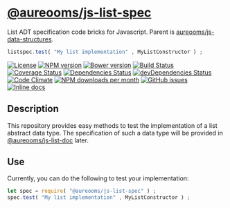 [@aureooms/js-list-spec](https://aureooms.github.io/js-list-spec)
==

List ADT specification code bricks for Javascript. Parent is
[aureooms/js-data-structures](https://github.com/aureooms/js-data-structures).

```js
listspec.test( "My list implementation" , MyListConstructor ) ;
```

[![License](https://img.shields.io/github/license/aureooms/js-list-spec.svg?style=flat)](https://raw.githubusercontent.com/aureooms/js-list-spec/master/LICENSE)
[![NPM version](https://img.shields.io/npm/v/@aureooms/js-list-spec.svg?style=flat)](https://www.npmjs.org/package/@aureooms/js-list-spec)
[![Bower version](https://img.shields.io/bower/v/@aureooms/js-list-spec.svg?style=flat)](http://bower.io/search/?q=@aureooms/js-list-spec)
[![Build Status](https://img.shields.io/travis/aureooms/js-list-spec.svg?style=flat)](https://travis-ci.org/aureooms/js-list-spec)
[![Coverage Status](https://img.shields.io/coveralls/aureooms/js-list-spec.svg?style=flat)](https://coveralls.io/r/aureooms/js-list-spec)
[![Dependencies Status](https://img.shields.io/david/aureooms/js-list-spec.svg?style=flat)](https://david-dm.org/aureooms/js-list-spec#info=dependencies)
[![devDependencies Status](https://img.shields.io/david/dev/aureooms/js-list-spec.svg?style=flat)](https://david-dm.org/aureooms/js-list-spec#info=devDependencies)
[![Code Climate](https://img.shields.io/codeclimate/github/aureooms/js-list-spec.svg?style=flat)](https://codeclimate.com/github/aureooms/js-list-spec)
[![NPM downloads per month](https://img.shields.io/npm/dm/@aureooms/js-list-spec.svg?style=flat)](https://www.npmjs.org/package/@aureooms/js-list-spec)
[![GitHub issues](https://img.shields.io/github/issues/aureooms/js-list-spec.svg?style=flat)](https://github.com/aureooms/js-list-spec/issues)
[![Inline docs](http://inch-ci.org/github/aureooms/js-list-spec.svg?branch=master&style=shields)](http://inch-ci.org/github/aureooms/js-list-spec)

## Description

This repository provides easy methods to test the implementation of a list
abstract data type. The specification of such a data type will be provided in
[@aureooms/js-list-doc](https://aureooms.github.io/js-list-doc) later.

## Use

Currently, you can do the following to test your implementation:

```javascript
let spec = require( "@aureooms/js-list-spec" ) ;
spec.test( "My list implementation" , MyListConstructor ) ;
```

